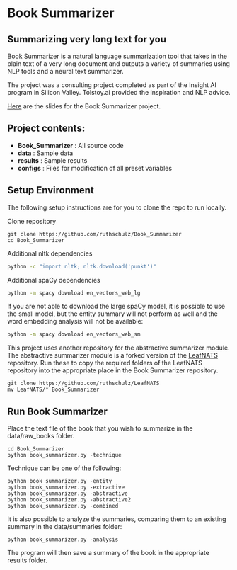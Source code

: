 # Book Summarizer

## Summarizing very long text for you

Book Summarizer is a natural language summarization tool that takes in the plain text of a very long document and outputs a variety of summaries using NLP tools and a neural text summarizer.

The project was a consulting project completed as part of the Insight AI program in Silicon Valley.
Tolstoy.ai provided the inspiration and NLP advice.

[Here](http://bit.ly/BookSummarizerSlides) are the slides for the Book Summarizer project.

## Project contents:
- **Book_Summarizer** : All source code
- **data** : Sample data 
- **results** : Sample results 
- **configs** : Files for modification of all preset variables

## Setup Environment

The following setup instructions are for you to clone the repo to run locally.

Clone repository
```
git clone https://github.com/ruthschulz/Book_Summarizer
cd Book_Summarizer
```

Additional nltk dependencies
```bash
python -c "import nltk; nltk.download('punkt')"

```

Additional spaCy dependencies
```bash
python -m spacy download en_vectors_web_lg

```

If you are not able to download the large spaCy model, it is possible to use the small model, but the entity summary will not perform as well and the word embedding analysis will not be available:
```bash
python -m spacy download en_vectors_web_sm

```

This project uses another repository for the abstractive summarizer module.
The abstractive summarizer module is a forked version of the [LeafNATS](https://github.com/ruthschulz/LeafNATS) repository.
Run these to copy the required folders of the LeafNATS repository into the appropriate place in the Book Summarizer repository.
```
git clone https://github.com/ruthschulz/LeafNATS
mv LeafNATS/* Book_Summarizer
```



## Run Book Summarizer

Place the text file of the book that you wish to summarize in the data/raw_books folder.


```
cd Book_Summarizer
python book_summarizer.py -technique
```

Technique can be one of the following:
```
python book_summarizer.py -entity
python book_summarizer.py -extractive
python book_summarizer.py -abstractive
python book_summarizer.py -abstractive2
python book_summarizer.py -combined
```




It is also possible to analyze the summaries, comparing them to an existing summary in the data/summaries folder:
```
python book_summarizer.py -analysis
```

The program will then save a summary of the book in the appropriate results folder.


